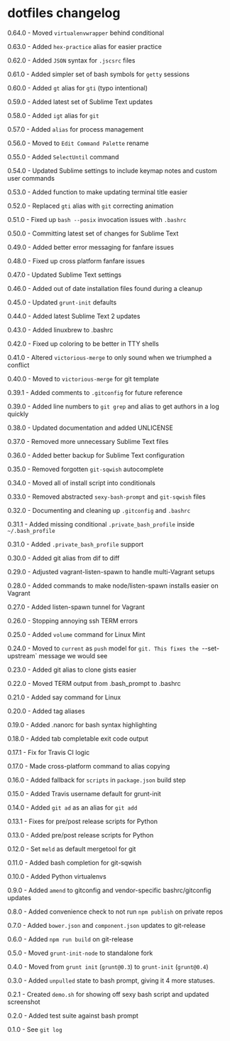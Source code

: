 # dotfiles changelog
0.64.0 - Moved `virtualenvwrapper` behind conditional

0.63.0 - Added `hex-practice` alias for easier practice

0.62.0 - Added `JSON` syntax for `.jscsrc` files

0.61.0 - Added simpler set of bash symbols for `getty` sessions

0.60.0 - Added `gt` alias for `gti` (typo intentional)

0.59.0 - Added latest set of Sublime Text updates

0.58.0 - Added `igt` alias for `git`

0.57.0 - Added `alias` for process management

0.56.0 - Moved to `Edit Command Palette` rename

0.55.0 - Added `SelectUntil` command

0.54.0 - Updated Sublime settings to include keymap notes and custom user commands

0.53.0 - Added function to make updating terminal title easier

0.52.0 - Replaced `gti` alias with `git` correcting animation

0.51.0 - Fixed up `bash --posix` invocation issues with `.bashrc`

0.50.0 - Committing latest set of changes for Sublime Text

0.49.0 - Added better error messaging for fanfare issues

0.48.0 - Fixed up cross platform fanfare issues

0.47.0 - Updated Sublime Text settings

0.46.0 - Added out of date installation files found during a cleanup

0.45.0 - Updated `grunt-init` defaults

0.44.0 - Added latest Sublime Text 2 updates

0.43.0 - Added linuxbrew to .bashrc

0.42.0 - Fixed up coloring to be better in TTY shells

0.41.0 - Altered `victorious-merge` to only sound when we triumphed a conflict

0.40.0 - Moved to `victorious-merge` for git template

0.39.1 - Added comments to `.gitconfig` for future reference

0.39.0 - Added line numbers to `git grep` and alias to get authors in a log quickly

0.38.0 - Updated documentation and added UNLICENSE

0.37.0 - Removed more unnecessary Sublime Text files

0.36.0 - Added better backup for Sublime Text configuration

0.35.0 - Removed forgotten `git-sqwish` autocomplete

0.34.0 - Moved all of install script into conditionals

0.33.0 - Removed abstracted `sexy-bash-prompt` and `git-sqwish` files

0.32.0 - Documenting and cleaning up `.gitconfig` and `.bashrc`

0.31.1 - Added missing conditional `.private_bash_profile` inside `~/.bash_profile`

0.31.0 - Added `.private_bash_profile` support

0.30.0 - Added git alias from dif to diff

0.29.0 - Adjusted vagrant-listen-spawn to handle multi-Vagrant setups

0.28.0 - Added commands to make node/listen-spawn installs easier on Vagrant

0.27.0 - Added listen-spawn tunnel for Vagrant

0.26.0 - Stopping annoying ssh TERM errors

0.25.0 - Added `volume` command for Linux Mint

0.24.0 - Moved to `current` as `push` model for `git. This fixes the `--set-upstream` message we would see

0.23.0 - Added git alias to clone gists easier

0.22.0 - Moved TERM output from .bash_prompt to .bashrc

0.21.0 - Added say command for Linux

0.20.0 - Added tag aliases

0.19.0 - Added .nanorc for bash syntax highlighting

0.18.0 - Added tab completable exit code output

0.17.1 - Fix for Travis CI logic

0.17.0 - Made cross-platform command to alias copying

0.16.0 - Added fallback for `scripts` in `package.json` build step

0.15.0 - Added Travis username default for grunt-init

0.14.0 - Added `git ad` as an alias for `git add`

0.13.1 - Fixes for pre/post release scripts for Python

0.13.0 - Added pre/post release scripts for Python

0.12.0 - Set `meld` as default mergetool for git

0.11.0 - Added bash completion for git-sqwish

0.10.0 - Added Python virtualenvs

0.9.0 - Added `amend` to gitconfig and vendor-specific bashrc/gitconfig updates

0.8.0 - Added convenience check to not run `npm publish` on private repos

0.7.0 - Added `bower.json` and `component.json` updates to git-release

0.6.0 - Added `npm run build` on git-release

0.5.0 - Moved `grunt-init-node` to standalone fork

0.4.0 - Moved from `grunt init` (`grunt@0.3`) to `grunt-init` (`grunt@0.4`)

0.3.0 - Added `unpulled` state to bash prompt, giving it 4 more statuses.

0.2.1 - Created `demo.sh` for showing off sexy bash script and updated screenshot

0.2.0 - Added test suite against bash prompt

0.1.0 - See `git log`
